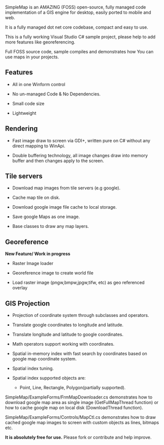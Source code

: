 SimpleMap is an AMAZING (FOSS) open-source, fully managed code implementation of a GIS engine for desktop, easily ported to mobile and web.

It is a fully managed dot net core codebase, compact and easy to use.

This is a fully working Visual Studio C# sample project, please help to add more features like georeferencing.

Full FOSS source code, sample compiles and demonstrates how You can use maps in your projects.

## Features

 - All in one Winform control

 - No un-managed Code & No Dependencies.

 - Small code size

 - Lightweight

## Rendering

 - Fast image draw to screen via GDI+, written pure on C# without any direct mapping to WinApi.

 - Double buffering technology, all image changes draw into memory buffer and then changes apply to the screen.

## Tile servers

 - Download map images from tile servers (e.g google).

 - Cache map tile on disk.

 - Download google image file cache to local storage.

 - Save google Maps as one image.

 - Base classes to draw any map layers.

 ## Georeference 
 
 **New Feature/ Work in progress**
 
 - Raster Image loader  
 - Georeference image to create world file

 - Load raster image (pngw,bmpw,jpgw,tifw, etc) as geo referenced overlay

## GIS Projection

 - Projection of coordinate system through subclasses and operators.

 - Translate google coordinates to longitude and latitude.

 - Translate longitude and latitude to google coordinates.

 - Math operators support working with coordinates.

 - Spatial in-memory index with fast search by coordinates based on google map coordinate system.

 - Spatial index tuning.

 - Spatial index supported objects are: 
 
    - Point, Line, Rectangle, Polygon(partially supported).

SimpleMap/ExampleForms/FrmMapDownloader.cs demonstrates how to download google map area as single image (GetFullMapThread function) or how to cache google map on local disk (DownloadThread function).

SimpleMap/ExampleForms/Controls/MapCtl.cs demonstrates how to draw cached google map images to screen with custom objects as lines, bitmaps etc.

**It is absolutely free for use.**  Please fork or contribute and help improve.

